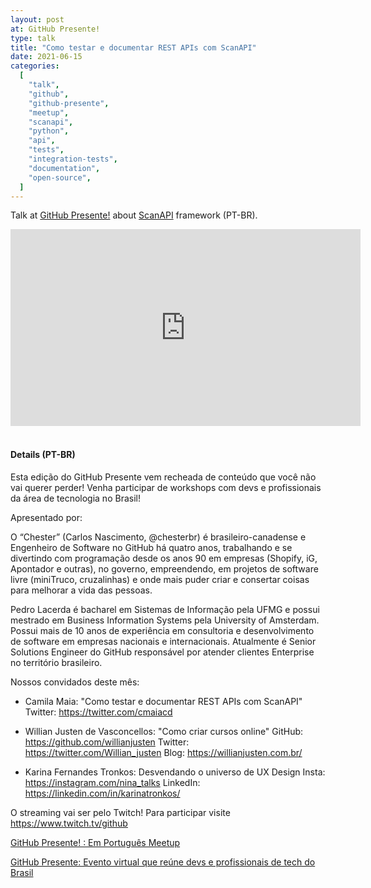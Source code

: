 ```yaml
---
layout: post
at: GitHub Presente!
type: talk
title: "Como testar e documentar REST APIs com ScanAPI"
date: 2021-06-15
categories:
  [
    "talk",
    "github",
    "github-presente",
    "meetup",
    "scanapi",
    "python",
    "api",
    "tests",
    "integration-tests",
    "documentation",
    "open-source",
  ]
---
```


Talk at [GitHub Presente!](https://www.meetup.com/Floripa-Python-Meetup/events/276866977/) about
[ScanAPI](https://scanapi.dev) framework (PT-BR).

<iframe width="560" height="315" src="https://www.youtube.com/embed/tgFH2HKgHrM?start=966" title="YouTube video player" frameborder="0" allow="accelerometer; autoplay; clipboard-write; encrypted-media; gyroscope; picture-in-picture" allowfullscreen></iframe>

<br>

<script async class="speakerdeck-embed" data-id="c58f6e99a4f34ab18cb3ecf165300f9e" data-ratio="1.77777777777778" src="//speakerdeck.com/assets/embed.js"></script>

<br>

#### Details (PT-BR)

Esta edição do GitHub Presente vem recheada de conteúdo que você não vai querer perder! Venha participar de workshops com devs e profissionais da área de tecnologia no Brasil!

Apresentado por:

O “Chester” (Carlos Nascimento, @chesterbr) é brasileiro-canadense e Engenheiro de Software no GitHub há quatro anos, trabalhando e se divertindo com programação desde os anos 90 em empresas (Shopify, iG, Apontador e outras), no governo, empreendendo, em projetos de software livre (miniTruco, cruzalinhas) e onde mais puder criar e consertar coisas para melhorar a vida das pessoas.

Pedro Lacerda é bacharel em Sistemas de Informação pela UFMG e possui mestrado em Business Information Systems pela University of Amsterdam. Possui mais de 10 anos de experiência em consultoria e desenvolvimento de software em empresas nacionais e internacionais. Atualmente é Senior Solutions Engineer do GitHub responsável por atender clientes Enterprise no território brasileiro.

Nossos convidados deste mês:

- Camila Maia: "Como testar e documentar REST APIs com ScanAPI"
  Twitter: https://twitter.com/cmaiacd

- Willian Justen de Vasconcellos: "Como criar cursos online"
  GitHub: https://github.com/willianjusten
  Twitter: https://twitter.com/Willian_justen
  Blog: https://willianjusten.com.br/

- Karina Fernandes Tronkos: Desvendando o universo de UX Design
  Insta: https://instagram.com/nina_talks
  LinkedIn: https://linkedin.com/in/karinatronkos/

O streaming vai ser pelo Twitch! Para participar visite https://www.twitch.tv/github

[GitHub Presente! : Em Português Meetup](https://www.meetup.com/GitHub-Presente/)

[GitHub Presente: Evento virtual que reúne devs e profissionais de tech do Brasil](https://www.meetup.com/GitHub-Presente/events/277693182/)
